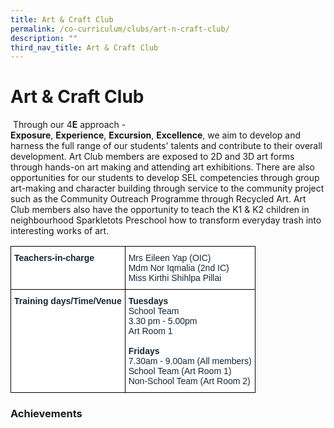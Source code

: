 ```yaml
---
title: Art & Craft Club
permalink: /co-curriculum/clubs/art-n-craft-club/
description: ""
third_nav_title: Art & Craft Club
---
```

# **Art & Craft Club**

 Through our 4**E** approach -**Exposure**, **Experience**, **Excursion**, **Excellence**, we aim to develop and harness the full range of our students' talents and contribute to their overall development. Art Club members are exposed to 2D and 3D art forms through hands-on art making and attending art exhibitions. There are also opportunities for our students to develop SEL competencies through group art-making and character building through service to the community project such as the Community Outreach Programme through Recycled Art. Art Club members also have the opportunity to teach the K1 & K2 children in neighbourhood Sparkletots Preschool how to transform everyday trash into interesting works of art.
 
 
 
 
 
 
 
 
 <table style="border-collapse:collapse;border-spacing:0" class="tg"><thead><tr><th style="background-color:#FFF;border-color:#000000;border-style:solid;border-width:1px;color:#162837;font-family:Arial, sans-serif;font-size:14px;font-weight:bold;overflow:hidden;padding:10px 5px;text-align:left;vertical-align:top;word-break:normal">Teachers-in-charge<br></th><th style="background-color:#FFF;border-color:#000000;border-style:solid;border-width:1px;color:#162837;font-family:Arial, sans-serif;font-size:14px;font-weight:normal;overflow:hidden;padding:10px 5px;text-align:left;vertical-align:top;word-break:normal"><span style="background-color:initial">Mrs Eileen Yap (OIC)</span><br><span style="background-color:initial">Mdm Nor Iqmalia (2nd</span> <span style="background-color:initial">IC)</span><br><span style="color:#162837">Miss Kirthi Shihlpa Pillai </span></th></tr></thead><tbody><tr><td style="background-color:#FFF;border-color:#000000;border-style:solid;border-width:1px;color:#162837;font-family:Arial, sans-serif;font-size:14px;font-weight:bold;overflow:hidden;padding:10px 5px;text-align:left;vertical-align:top;word-break:normal">Training days/Time/Venue<br></td><td style="background-color:#FFF;border-color:#000000;border-style:solid;border-width:1px;color:#162837;font-family:Arial, sans-serif;font-size:14px;overflow:hidden;padding:10px 5px;text-align:left;vertical-align:top;word-break:normal"><span style="font-weight:bold;background-color:initial">Tuesdays</span><br><span style="background-color:initial">School Team</span><br><span style="background-color:initial">3.30 pm  - 5.00pm</span><br><span style="background-color:initial">Art Room 1</span><br><br><span style="font-weight:bold">Fridays</span><br><span style="background-color:initial">7.30am - 9.00am (All members)</span><br><span style="background-color:initial">School Team (Art Room 1)</span><br><span style="color:#162837">Non-School Team (Art Room 2)</span></td></tr></tbody></table>
 
 
###  Achievements